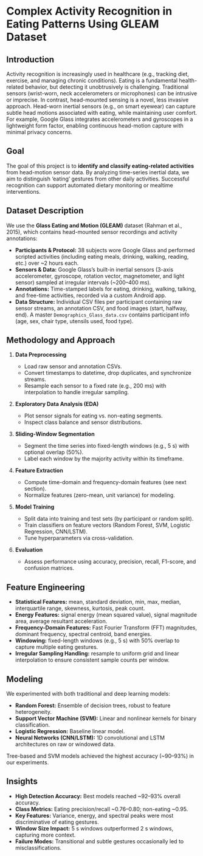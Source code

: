# Complex Activity Recognition in Eating Patterns Using GLEAM Dataset

## Introduction

Activity recognition is increasingly used in healthcare (e.g., tracking diet, exercise, and managing chronic conditions). Eating is a fundamental health-related behavior, but detecting it unobtrusively is challenging. Traditional sensors (wrist-worn, neck accelerometers or microphones) can be intrusive or imprecise. In contrast, head-mounted sensing is a novel, less invasive approach. Head-worn inertial sensors (e.g., on smart eyewear) can capture subtle head motions associated with eating, while maintaining user comfort. For example, Google Glass integrates accelerometers and gyroscopes in a lightweight form factor, enabling continuous head-motion capture with minimal privacy concerns.

## Goal

The goal of this project is to **identify and classify eating-related activities** from head-motion sensor data. By analyzing time-series inertial data, we aim to distinguish ‘eating’ gestures from other daily activities. Successful recognition can support automated dietary monitoring or mealtime interventions.

## Dataset Description

We use the **Glass Eating and Motion (GLEAM)** dataset (Rahman et al., 2015), which contains head-mounted sensor recordings and activity annotations:

- **Participants & Protocol:** 38 subjects wore Google Glass and performed scripted activities (including eating meals, drinking, walking, reading, etc.) over ~2 hours each.
- **Sensors & Data:** Google Glass’s built-in inertial sensors (3-axis accelerometer, gyroscope, rotation vector, magnetometer, and light sensor) sampled at irregular intervals (~200–400 ms).
- **Annotations:** Time-stamped labels for eating, drinking, walking, talking, and free-time activities, recorded via a custom Android app.
- **Data Structure:** Individual CSV files per participant containing raw sensor streams, an annotation CSV, and food images (start, halfway, end). A master `Demographics_Glass_data.csv` contains participant info (age, sex, chair type, utensils used, food type).

## Methodology and Approach

1. **Data Preprocessing**
   - Load raw sensor and annotation CSVs.
   - Convert timestamps to datetime, drop duplicates, and synchronize streams.
   - Resample each sensor to a fixed rate (e.g., 200 ms) with interpolation to handle irregular sampling.

2. **Exploratory Data Analysis (EDA)**
   - Plot sensor signals for eating vs. non-eating segments.
   - Inspect class balance and sensor distributions.

3. **Sliding-Window Segmentation**
   - Segment the time series into fixed-length windows (e.g., 5 s) with optional overlap (50%).
   - Label each window by the majority activity within its timeframe.

4. **Feature Extraction**
   - Compute time-domain and frequency-domain features (see next section).
   - Normalize features (zero-mean, unit variance) for modeling.

5. **Model Training**
   - Split data into training and test sets (by participant or random split).
   - Train classifiers on feature vectors (Random Forest, SVM, Logistic Regression, CNN/LSTM).
   - Tune hyperparameters via cross-validation.

6. **Evaluation**
   - Assess performance using accuracy, precision, recall, F1-score, and confusion matrices.

## Feature Engineering

- **Statistical Features:** mean, standard deviation, min, max, median, interquartile range, skewness, kurtosis, peak count.
- **Energy Features:** signal energy (mean squared value), signal magnitude area, average resultant acceleration.
- **Frequency-Domain Features:** Fast Fourier Transform (FFT) magnitudes, dominant frequency, spectral centroid, band energies.
- **Windowing:** fixed-length windows (e.g., 5 s) with 50% overlap to capture multiple eating gestures.
- **Irregular Sampling Handling:** resample to uniform grid and linear interpolation to ensure consistent sample counts per window.

## Modeling

We experimented with both traditional and deep learning models:

- **Random Forest:** Ensemble of decision trees, robust to feature heterogeneity.
- **Support Vector Machine (SVM):** Linear and nonlinear kernels for binary classification.
- **Logistic Regression:** Baseline linear model.
- **Neural Networks (CNN/LSTM):** 1D convolutional and LSTM architectures on raw or windowed data.

Tree-based and SVM models achieved the highest accuracy (~90–93%) in our experiments.

## Insights

- **High Detection Accuracy:** Best models reached ~92–93% overall accuracy.
- **Class Metrics:** Eating precision/recall ~0.76–0.80; non-eating ~0.95.
- **Key Features:** Variance, energy, and spectral peaks were most discriminative of eating gestures.
- **Window Size Impact:** 5 s windows outperformed 2 s windows, capturing more context.
- **Failure Modes:** Transitional and subtle gestures occasionally led to misclassifications.


